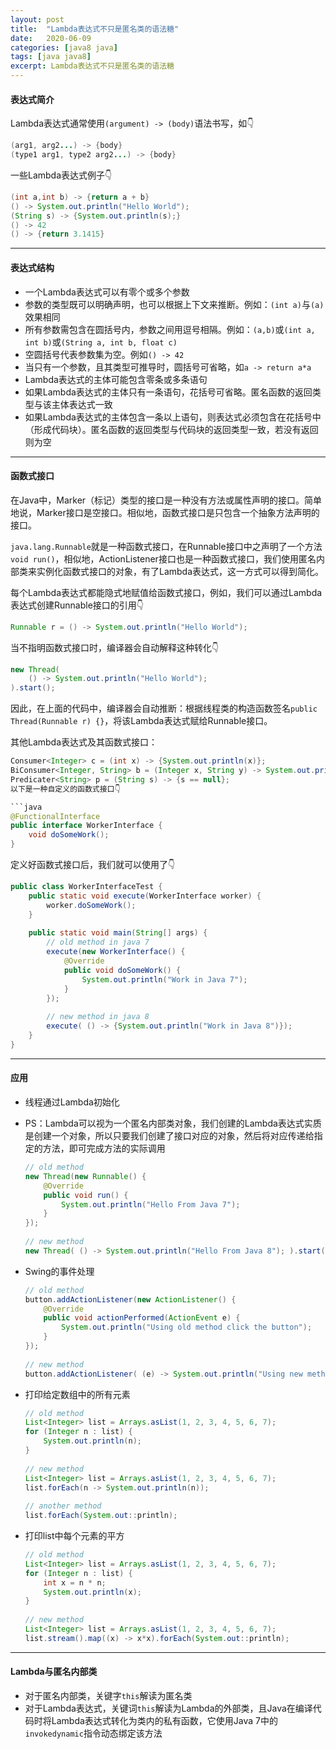 ```yaml
---
layout: post
title:  "Lambda表达式不只是匿名类的语法糖"
date:   2020-06-09
categories: [java8 java]
tags: [java java8]
excerpt: Lambda表达式不只是匿名类的语法糖
---
```


#### 表达式简介

Lambda表达式通常使用`(argument) -> (body)`语法书写，如👇

```java
(arg1, arg2...) -> {body}
(type1 arg1, type2 arg2...) -> {body}
```

一些Lambda表达式例子👇

```java
(int a,int b) -> {return a + b}
() -> System.out.println("Hello World");
(String s) -> {System.out.println(s);}
() -> 42
() -> {return 3.1415}
```

------

#### 表达式结构

- 一个Lambda表达式可以有零个或多个参数
- 参数的类型既可以明确声明，也可以根据上下文来推断。例如：`(int a)`与`(a)`效果相同
- 所有参数需包含在圆括号内，参数之间用逗号相隔。例如：`(a,b)`或`(int a, int b)`或`(String a, int b, float c)`
- 空圆括号代表参数集为空。例如`() -> 42`
- 当只有一个参数，且其类型可推导时，圆括号可省略，如`a -> return a*a`
- Lambda表达式的主体可能包含零条或多条语句
- 如果Lambda表达式的主体只有一条语句，花括号可省略。匿名函数的返回类型与该主体表达式一致
- 如果Lambda表达式的主体包含一条以上语句，则表达式必须包含在花括号中（形成代码块）。匿名函数的返回类型与代码块的返回类型一致，若没有返回则为空

------

#### 函数式接口

在Java中，Marker（标记）类型的接口是一种没有方法或属性声明的接口。简单地说，Marker接口是空接口。相似地，函数式接口是只包含一个抽象方法声明的接口。

`java.lang.Runnable`就是一种函数式接口，在Runnable接口中之声明了一个方法`void run()`，相似地，ActionListener接口也是一种函数式接口，我们使用匿名内部类来实例化函数式接口的对象，有了Lambda表达式，这一方式可以得到简化。

每个Lambda表达式都能隐式地赋值给函数式接口，例如，我们可以通过Lambda表达式创建Runnable接口的引用👇

```java
Runnable r = () -> System.out.println("Hello World");
```

当不指明函数式接口时，编译器会自动解释这种转化👇

```java
new Thread(
    () -> System.out.println("Hello World");
).start();
```

因此，在上面的代码中，编译器会自动推断：根据线程类的构造函数签名`public Thread(Runnable r) {}`，将该Lambda表达式赋给Runnable接口。

其他Lambda表达式及其函数式接口：

```java
Consumer<Integer> c = (int x) -> {System.out.println(x)};
BiConsumer<Integer, String> b = (Integer x, String y) -> System.out.println(x + " : " + y);
Predicater<String> p = (String s) -> {s == null};
以下是一种自定义的函数式接口👇

```java
@FunctionalInterface
public interface WorkerInterface {
    void doSomeWork();
}
```

定义好函数式接口后，我们就可以使用了👇

```java
public class WorkerInterfaceTest {
    public static void execute(WorkerInterface worker) {
        worker.doSomeWork();
    }
    
    public static void main(String[] args) {
        // old method in java 7
        execute(new WorkerInterface() {
            @Override
            public void doSomeWork() {
                System.out.println("Work in Java 7");
            }
        });
        
        // new method in java 8
        execute( () -> {System.out.println("Work in Java 8")});
    }
}
```

------

#### 应用

- 线程通过Lambda初始化

- PS：Lambda可以视为一个匿名内部类对象，我们创建的Lambda表达式实质是创建一个对象，所以只要我们创建了接口对应的对象，然后将对应传递给指定的方法，即可完成方法的实际调用

  ```java
  // old method
  new Thread(new Runnable() {
      @Override
      public void run() {
          System.out.println("Hello From Java 7");
      }
  });
    
  // new method
  new Thread( () -> System.out.println("Hello From Java 8"); ).start();
  ```

- Swing的事件处理

  ```java
  // old method
  button.addActionListener(new ActionListener() {
      @Override
      public void actionPerformed(ActionEvent e) {
          System.out.println("Using old method click the button");
      }
  });
    
  // new method
  button.addActionListener( (e) -> System.out.println("Using new method click the button"););
  ```

- 打印给定数组中的所有元素

  ```java
  // old method
  List<Integer> list = Arrays.asList(1, 2, 3, 4, 5, 6, 7);
  for (Integer n : list) {
      System.out.println(n);
  }
    
  // new method
  List<Integer> list = Arrays.asList(1, 2, 3, 4, 5, 6, 7);
  list.forEach(n -> System.out.println(n));
    
  // another method
  list.forEach(System.out::println);
  ```

- 打印list中每个元素的平方

  ```java
  // old method
  List<Integer> list = Arrays.asList(1, 2, 3, 4, 5, 6, 7);
  for (Integer n : list) {
      int x = n * n;
      System.out.println(x);
  }
    
  // new method
  List<Integer> list = Arrays.asList(1, 2, 3, 4, 5, 6, 7);
  list.stream().map((x) -> x*x).forEach(System.out::println);
  ```

------

#### Lambda与匿名内部类

- 对于匿名内部类，关键字`this`解读为匿名类
- 对于Lambda表达式，关键词`this`解读为Lambda的外部类，且Java在编译代码时将Lambda表达式转化为类内的私有函数，它使用Java 7中的`invokedynamic`指令动态绑定该方法